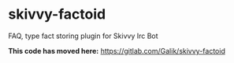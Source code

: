 skivvy-factoid
==============

FAQ, type fact storing plugin for Skivvy Irc Bot

**This code has moved here:** https://gitlab.com/Galik/skivvy-factoid

